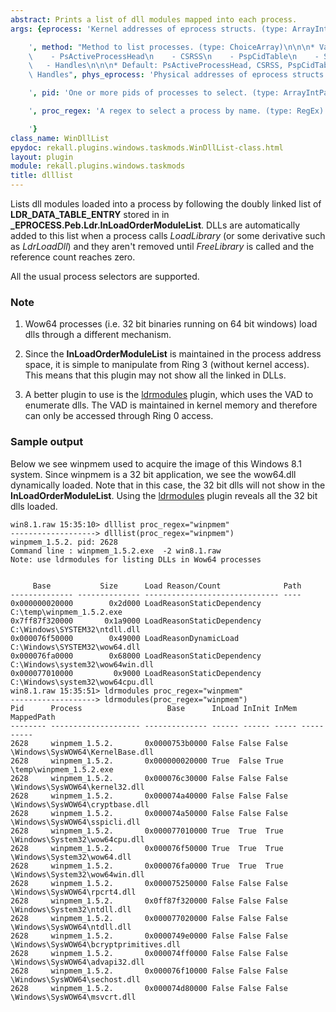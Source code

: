 ```yaml
---
abstract: Prints a list of dll modules mapped into each process.
args: {eprocess: 'Kernel addresses of eprocess structs. (type: ArrayIntParser)

    ', method: "Method to list processes. (type: ChoiceArray)\n\n\n* Valid Choices:\n\
    \    - PsActiveProcessHead\n    - CSRSS\n    - PspCidTable\n    - Sessions\n \
    \   - Handles\n\n\n* Default: PsActiveProcessHead, CSRSS, PspCidTable, Sessions,\
    \ Handles", phys_eprocess: 'Physical addresses of eprocess structs. (type: ArrayIntParser)

    ', pid: 'One or more pids of processes to select. (type: ArrayIntParser)

    ', proc_regex: 'A regex to select a process by name. (type: RegEx)

    '}
class_name: WinDllList
epydoc: rekall.plugins.windows.taskmods.WinDllList-class.html
layout: plugin
module: rekall.plugins.windows.taskmods
title: dlllist
---
```


Lists dll modules loaded into a process by following the doubly linked list of
**LDR_DATA_TABLE_ENTRY** stored in in
**_EPROCESS.Peb.Ldr.InLoadOrderModuleList**. DLLs are automatically added to
this list when a process calls *LoadLibrary* (or some derivative such as
*LdrLoadDll*) and they aren't removed until *FreeLibrary* is called and the
reference count reaches zero.

All the usual process selectors are supported.

### Note

1. Wow64 processes (i.e. 32 bit binaries running on 64 bit windows) load dlls
   through a different mechanism.

2. Since the **InLoadOrderModuleList** is maintained in the process address
   space, it is simple to manipulate from Ring 3 (without kernel access). This
   means that this plugin may not show all the linked in DLLs.

3. A better plugin to use is the [ldrmodules](LdrModules.html) plugin, which
   uses the VAD to enumerate dlls. The VAD is maintained in kernel memory and
   therefore can only be accessed through Ring 0 access.

### Sample output

Below we see winpmem used to acquire the image of this Windows 8.1 system. Since
winpmem is a 32 bit application, we see the wow64.dll dynamically loaded. Note
that in this case, the 32 bit dlls will not show in the
**InLoadOrderModuleList**. Using the [ldrmodules](LdrModules.html) plugin
reveals all the 32 bit dlls loaded.

```
win8.1.raw 15:35:10> dlllist proc_regex="winpmem"
-------------------> dlllist(proc_regex="winpmem")
winpmem_1.5.2. pid: 2628
Command line : winpmem_1.5.2.exe  -2 win8.1.raw
Note: use ldrmodules for listing DLLs in Wow64 processes


     Base           Size      Load Reason/Count              Path
-------------- -------------- ------------------------------ ----
0x000000020000        0x2d000 LoadReasonStaticDependency     C:\temp\winpmem_1.5.2.exe
0x7ff87f320000       0x1a9000 LoadReasonStaticDependency     C:\Windows\SYSTEM32\ntdll.dll
0x000076f50000        0x49000 LoadReasonDynamicLoad          C:\Windows\SYSTEM32\wow64.dll
0x000076fa0000        0x68000 LoadReasonStaticDependency     C:\Windows\system32\wow64win.dll
0x000077010000         0x9000 LoadReasonStaticDependency     C:\Windows\system32\wow64cpu.dll
win8.1.raw 15:35:51> ldrmodules proc_regex="winpmem"
-------------------> ldrmodules(proc_regex="winpmem")
Pid      Process                   Base      InLoad InInit InMem MappedPath
-------- -------------------- -------------- ------ ------ ----- ----------
2628     winpmem_1.5.2.       0x0000753b0000 False False False \Windows\SysWOW64\KernelBase.dll
2628     winpmem_1.5.2.       0x000000020000 True  False True  \temp\winpmem_1.5.2.exe
2628     winpmem_1.5.2.       0x000076c30000 False False False \Windows\SysWOW64\kernel32.dll
2628     winpmem_1.5.2.       0x000074a40000 False False False \Windows\SysWOW64\cryptbase.dll
2628     winpmem_1.5.2.       0x000074a50000 False False False \Windows\SysWOW64\sspicli.dll
2628     winpmem_1.5.2.       0x000077010000 True  True  True  \Windows\System32\wow64cpu.dll
2628     winpmem_1.5.2.       0x000076f50000 True  True  True  \Windows\System32\wow64.dll
2628     winpmem_1.5.2.       0x000076fa0000 True  True  True  \Windows\System32\wow64win.dll
2628     winpmem_1.5.2.       0x000075250000 False False False \Windows\SysWOW64\rpcrt4.dll
2628     winpmem_1.5.2.       0x0ff87f320000 False False False \Windows\System32\ntdll.dll
2628     winpmem_1.5.2.       0x000077020000 False False False \Windows\SysWOW64\ntdll.dll
2628     winpmem_1.5.2.       0x0000749e0000 False False False \Windows\SysWOW64\bcryptprimitives.dll
2628     winpmem_1.5.2.       0x000074ff0000 False False False \Windows\SysWOW64\advapi32.dll
2628     winpmem_1.5.2.       0x000076f10000 False False False \Windows\SysWOW64\sechost.dll
2628     winpmem_1.5.2.       0x000074d80000 False False False \Windows\SysWOW64\msvcrt.dll
```